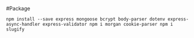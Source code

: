 #Package

`npm install --save express mongoose bcrypt body-parser dotenv express-async-handler express-validator npm i morgan cookie-parser npm i slugify`